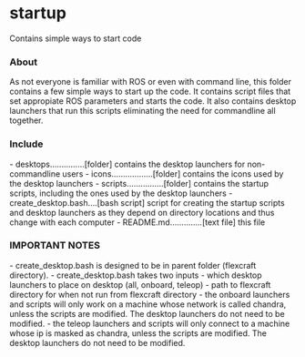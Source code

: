 startup
================

Contains simple ways to start code

<h3>About</h3>
As not everyone is familiar with ROS or even with command line, this folder contains a few simple ways to start up the code.  It contains script files that set appropiate ROS parameters and starts the code.  It also contains desktop launchers that run this scripts eliminating the need for commandline all together.

<h3>Include</h3>
- desktops...............[folder] contains the desktop launchers for non-commandline users
- icons..................[folder] contains the icons used by the desktop launchers
- scripts................[folder] contains the startup scripts, including the ones used by the desktop launchers
- create_desktop.bash....[bash script] script for creating the startup scripts and desktop launchers as they depend on directory locations and thus change with each computer
- README.md..............[text file] this file

<h3>IMPORTANT NOTES</h3>
- create_desktop.bash is designed to be in parent folder (flexcraft directory).
- create_desktop.bash takes two inputs
	- which desktop launchers to place on desktop (all, onboard, teleop)
	- path to flexcraft directory for when not run from flexcraft directory
- the onboard launchers and scripts will only work on a machine whose network is called chandra, unless the scripts are modified. The desktop launchers do not need to be modified.
- the teleop launchers and scripts will only connect to a machine whose ip is masked as chandra, unless the scripts are modified. The desktop launchers do not need to be modified.
